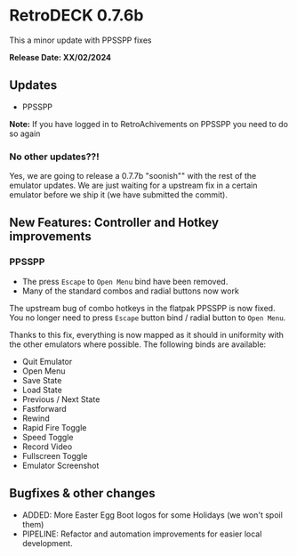 # RetroDECK 0.7.6b

This a minor update with PPSSPP fixes

**Release Date: XX/02/2024**

## Updates

- PPSSPP

**Note:**
If you have logged in to RetroAchivements on PPSSPP you need to do so again

### No other updates??!
Yes, we are going to release a 0.7.7b "soonish"" with the rest of the emulator updates.
We are just waiting for a upstream fix in a certain emulator before we ship it (we have submitted the commit).

## New Features: Controller and Hotkey improvements

### PPSSPP

- The press `Escape` to `Open Menu` bind have been removed.
- Many of the standard combos and radial buttons now work

The upstream bug of combo hotkeys in the flatpak PPSSPP is now fixed.
You no longer need to press `Escape` button bind / radial button to `Open Menu`.

Thanks to this fix, everything is now mapped as it should in uniformity with the other emulators where possible.
The following binds are available:

- Quit Emulator
- Open Menu
- Save State
- Load State
- Previous / Next State
- Fastforward
- Rewind
- Rapid Fire Toggle
- Speed Toggle
- Record Video
- Fullscreen Toggle
- Emulator Screenshot

## Bugfixes & other changes

- ADDED: More Easter Egg Boot logos for some Holidays (we won't spoil them)
- PIPELINE: Refactor and automation improvements for easier local development.
